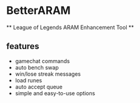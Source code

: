 # BetterARAM
 ** League of Legends ARAM Enhancement Tool **

 ## features
  - gamechat commands
  - auto bench swap
  - win/lose streak messages
  - load runes
  - auto accept queue
  - simple and easy-to-use options
